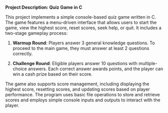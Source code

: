 **Project Description: Quiz Game in C**

This project implements a simple console-based quiz game written in C. The game features a menu-driven interface that allows users to start the game, view the highest score, reset scores, seek help, or quit. It includes a two-stage gameplay process:

1. **Warmup Round**: Players answer 3 general knowledge questions. To proceed to the main game, they must answer at least 2 questions correctly.
   
2. **Challenge Round**: Eligible players answer 10 questions with multiple-choice answers. Each correct answer awards points, and the player can win a cash prize based on their score.

The game also supports score management, including displaying the highest score, resetting scores, and updating scores based on player performance. The program uses basic file operations to store and retrieve scores and employs simple console inputs and outputs to interact with the player.